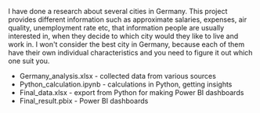I have done a research about several cities in Germany. This project provides different information such as approximate salaries, expenses, air quality, unemployment rate etc, that information people are usually interested in, when they decide to which city would they like to live and work in. I won't consider the best city in Germany, because each of them have their own individual characteristics and you need to figure it out which one suit you.   
* Germany_analysis.xlsx - collected data from various sources
* Python_calculation.ipynb - calculations in Python, getting insights 
* Final_data.xlsx - export from Python for making Power BI dashboards
* Final_result.pbix - Power BI dashboards
